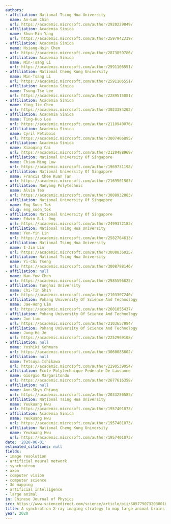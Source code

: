 ```yaml
---
authors:
- affiliation: National Tsing Hua University
  name: An-Lun Chin
  url: https://academic.microsoft.com/author/2920229849/
- affiliation: Academia Sinica
  name: Shun-Min Yang
  url: https://academic.microsoft.com/author/2597942339/
- affiliation: Academia Sinica
  name: Hsiang-Hsin Chen
  url: https://academic.microsoft.com/author/2873859786/
- affiliation: Academia Sinica
  name: Min-Tsang Li
  url: https://academic.microsoft.com/author/2591106551/
- affiliation: National Cheng Kung University
  name: Min-Tsang Li
  url: https://academic.microsoft.com/author/2591106551/
- affiliation: Academia Sinica
  name: Tsung-Tse Lee
  url: https://academic.microsoft.com/author/2289515081/
- affiliation: Academia Sinica
  name: Ying-Jie Chen
  url: https://academic.microsoft.com/author/3023384202/
- affiliation: Academia Sinica
  name: Ting-Kuo Lee
  url: https://academic.microsoft.com/author/2110940076/
- affiliation: Academia Sinica
  name: Cyril Petibois
  url: https://academic.microsoft.com/author/3007466895/
- affiliation: Academia Sinica
  name: Xiaoqing Cai
  url: https://academic.microsoft.com/author/2120488969/
- affiliation: National University Of Singapore
  name: Chian-Ming Low
  url: https://academic.microsoft.com/author/1969731198/
- affiliation: National University Of Singapore
  name: Francis Chee Kuan Tan
  url: https://academic.microsoft.com/author/2169561503/
- affiliation: Nanyang Polytechnic
  name: Alvin Teo
  url: https://academic.microsoft.com/author/3008932883/
- affiliation: National University Of Singapore
  name: Eng Soon Tok
  slug: eng_soon_tok
- affiliation: National University Of Singapore
  name: Edwin B.L. Ong
  url: https://academic.microsoft.com/author/2499372183/
- affiliation: National Tsing Hua University
  name: Yen-Yin Lin
  url: https://academic.microsoft.com/author/2582764613/
- affiliation: National Tsing Hua University
  name: I-Jin Lin
  url: https://academic.microsoft.com/author/3008836025/
- affiliation: National Tsing Hua University
  name: Yi-Chi Tseng
  url: https://academic.microsoft.com/author/3008798146/
- affiliation: null
  name: Nan-Yow Chen
  url: https://academic.microsoft.com/author/2985596822/
- affiliation: Tunghai University
  name: Chi-Tin Shih
  url: https://academic.microsoft.com/author/2103307240/
- affiliation: Pohang University Of Science And Technology
  name: Jae-Hong Lim
  url: https://academic.microsoft.com/author/2601855437/
- affiliation: Pohang University Of Science And Technology
  name: Jun Lim
  url: https://academic.microsoft.com/author/2103657884/
- affiliation: Pohang University Of Science And Technology
  name: Jung-Ho Je
  url: https://academic.microsoft.com/author/2252969108/
- affiliation: null
  name: Yoshiki Kohmura
  url: https://academic.microsoft.com/author/3060085602/
- affiliation: null
  name: Tetsuya Ishikawa
  url: https://academic.microsoft.com/author/2290539054/
- affiliation: Ecole Polytechnique Federale De Lausanne
  name: Giorgio Margaritondo
  url: https://academic.microsoft.com/author/2677616358/
- affiliation: null
  name: Ann-Shyn Chiang
  url: https://academic.microsoft.com/author/2033250585/
- affiliation: National Tsing Hua University
  name: Yeukuang Hwu
  url: https://academic.microsoft.com/author/1957401073/
- affiliation: Academia Sinica
  name: Yeukuang Hwu
  url: https://academic.microsoft.com/author/1957401073/
- affiliation: National Cheng Kung University
  name: Yeukuang Hwu
  url: https://academic.microsoft.com/author/1957401073/
date: '2020-06-01'
estimated_citations: null
fields:
- image resolution
- artificial neural network
- synchrotron
- axon
- computer vision
- computer science
- 3d mapping
- artificial intelligence
- large animal
in: Chinese Journal of Physics
src: https://www.sciencedirect.com/science/article/pii/S0577907320300162
title: A synchrotron X-ray imaging strategy to map large animal brains
year: 2020
---
```

